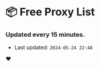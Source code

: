 # :package: Free Proxy List
### Updated every 15 minutes.

- Last updated: `2024-05-24 22:48`

:heart:
